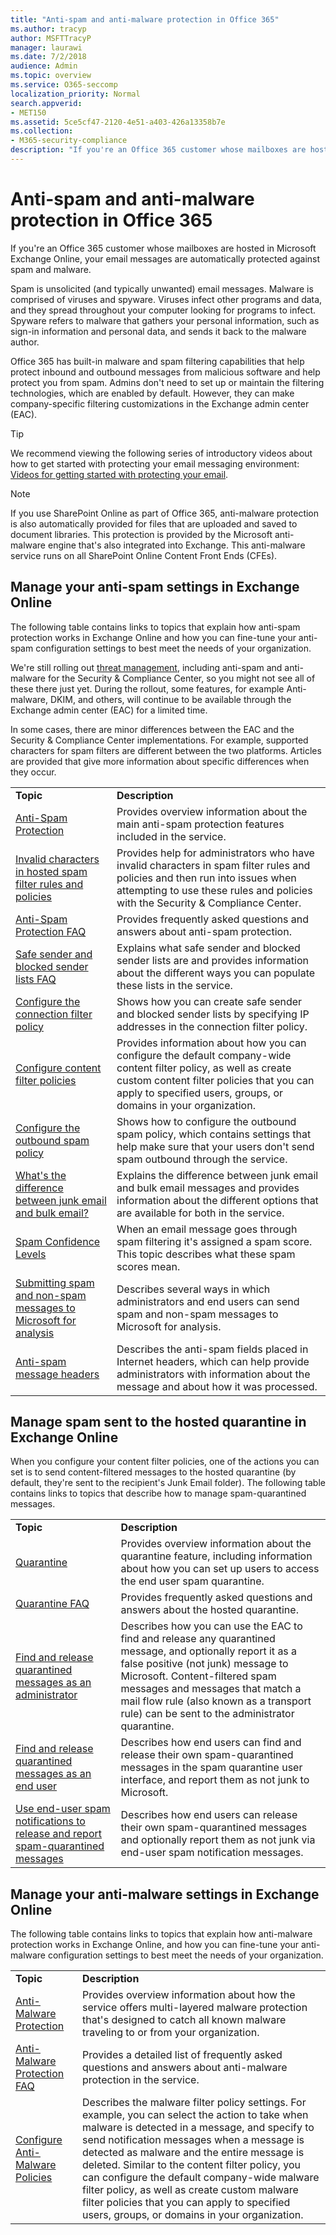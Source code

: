 ```yaml
---
title: "Anti-spam and anti-malware protection in Office 365"
ms.author: tracyp
author: MSFTTracyP
manager: laurawi
ms.date: 7/2/2018
audience: Admin
ms.topic: overview
ms.service: O365-seccomp
localization_priority: Normal
search.appverid: 
- MET150
ms.assetid: 5ce5cf47-2120-4e51-a403-426a13358b7e
ms.collection:
- M365-security-compliance
description: "If you're an Office 365 customer whose mailboxes are hosted in Microsoft Exchange Online, your email messages are automatically protected against spam and malware."
---
```


# Anti-spam and anti-malware protection in Office 365

If you're an Office 365 customer whose mailboxes are hosted in Microsoft Exchange Online, your email messages are automatically protected against spam and malware.
  
Spam is unsolicited (and typically unwanted) email messages. Malware is comprised of viruses and spyware. Viruses infect other programs and data, and they spread throughout your computer looking for programs to infect. Spyware refers to malware that gathers your personal information, such as sign-in information and personal data, and sends it back to the malware author. 
  
Office 365 has built-in malware and spam filtering capabilities that help protect inbound and outbound messages from malicious software and help protect you from spam. Admins don't need to set up or maintain the filtering technologies, which are enabled by default. However, they can make company-specific filtering customizations in the Exchange admin center (EAC).
  
> [!TIP]
> We recommend viewing the following series of introductory videos about how to get started with protecting your email messaging environment: [Videos for getting started with protecting your email](https://go.microsoft.com/fwlink/?LinkId=404179). 
  
> [!NOTE]
> If you use SharePoint Online as part of Office 365, anti-malware protection is also automatically provided for files that are uploaded and saved to document libraries. This protection is provided by the Microsoft anti-malware engine that's also integrated into Exchange. This anti-malware service runs on all SharePoint Online Content Front Ends (CFEs). 
  
## Manage your anti-spam settings in Exchange Online

The following table contains links to topics that explain how anti-spam protection works in Exchange Online and how you can fine-tune your anti-spam configuration settings to best meet the needs of your organization.

We're still rolling out [threat management](threat-management.md), including anti-spam and anti-malware for the Security &amp; Compliance Center, so you might not see all of these there just yet. During the rollout, some features, for example Anti-malware, DKIM, and others, will continue to be available through the Exchange admin center (EAC) for a limited time.

In some cases, there are minor differences between the EAC and the Security &amp; Compliance Center implementations. For example, supported characters for spam filters are different between the two platforms. Articles are provided that give more information about specific differences when they occur. 
  
|||
|:-----|:-----|
|**Topic**|**Description**|
|[Anti-Spam Protection](https://go.microsoft.com/fwlink/?LinkId=404180)|Provides overview information about the main anti-spam protection features included in the service.|
|[Invalid characters in hosted spam filter rules and policies](invalid-characters-hosted-spam-filter-rules-policies.md)|Provides help for administrators who have invalid characters in spam filter rules and policies and then run into issues when attempting to use these rules and policies with the Security &amp; Compliance Center.|
|[Anti-Spam Protection FAQ](https://go.microsoft.com/fwlink/?LinkId=404181)|Provides frequently asked questions and answers about anti-spam protection.|
|[Safe sender and blocked sender lists FAQ](https://go.microsoft.com/fwlink/?LinkId=404182)|Explains what safe sender and blocked sender lists are and provides information about the different ways you can populate these lists in the service.|
|[Configure the connection filter policy](https://go.microsoft.com/fwlink/?LinkId=299134)|Shows how you can create safe sender and blocked sender lists by specifying IP addresses in the connection filter policy.|
|[Configure content filter policies](https://go.microsoft.com/fwlink/?LinkId=404184)|Provides information about how you can configure the default company-wide content filter policy, as well as create custom content filter policies that you can apply to specified users, groups, or domains in your organization.|
|[Configure the outbound spam policy](https://go.microsoft.com/fwlink/?LinkId=404185)|Shows how to configure the outbound spam policy, which contains settings that help make sure that your users don't send spam outbound through the service.|
|[What's the difference between junk email and bulk email?](https://go.microsoft.com/fwlink/?LinkId=404186)|Explains the difference between junk email and bulk email messages and provides information about the different options that are available for both in the service.|
|[Spam Confidence Levels](https://go.microsoft.com/fwlink/?LinkId=404187)|When an email message goes through spam filtering it's assigned a spam score. This topic describes what these spam scores mean.|
|[Submitting spam and non-spam messages to Microsoft for analysis](https://go.microsoft.com/fwlink/?LinkId=404188)|Describes several ways in which administrators and end users can send spam and non-spam messages to Microsoft for analysis.|
|[Anti-spam message headers](https://go.microsoft.com/fwlink/?LinkId=404189)|Describes the anti-spam fields placed in Internet headers, which can help provide administrators with information about the message and about how it was processed.|
   
## Manage spam sent to the hosted quarantine in Exchange Online

When you configure your content filter policies, one of the actions you can set is to send content-filtered messages to the hosted quarantine (by default, they're sent to the recipient's Junk Email folder). The following table contains links to topics that describe how to manage spam-quarantined messages. 
  
|||
|:-----|:-----|
|**Topic**|**Description**|
|[Quarantine](https://go.microsoft.com/fwlink/?LinkId=404190)|Provides overview information about the quarantine feature, including information about how you can set up users to access the end user spam quarantine.|
|[Quarantine FAQ](https://go.microsoft.com/fwlink/?LinkId=404191)|Provides frequently asked questions and answers about the hosted quarantine.|
|[Find and release quarantined messages as an administrator](https://go.microsoft.com/fwlink/?LinkId=404192)|Describes how you can use the EAC to find and release any quarantined message, and optionally report it as a false positive (not junk) message to Microsoft. Content-filtered spam messages and messages that match a mail flow rule  (also known as a transport rule) can be sent to the administrator quarantine.|
|[Find and release quarantined messages as an end user](https://go.microsoft.com/fwlink/?LinkId=404193)|Describes how end users can find and release their own spam-quarantined messages in the spam quarantine user interface, and report them as not junk to Microsoft.|
|[Use end-user spam notifications to release and report spam-quarantined messages](https://go.microsoft.com/fwlink/?LinkId=404194)|Describes how end users can release their own spam-quarantined messages and optionally report them as not junk via end-user spam notification messages.|
   
## Manage your anti-malware settings in Exchange Online

The following table contains links to topics that explain how anti-malware protection works in Exchange Online, and how you can fine-tune your anti-malware configuration settings to best meet the needs of your organization.
  
|||
|:-----|:-----|
|**Topic**|**Description**|
|[Anti-Malware Protection](https://go.microsoft.com/fwlink/?LinkId=404202)|Provides overview information about how the service offers multi-layered malware protection that's designed to catch all known malware traveling to or from your organization.|
|[Anti-Malware Protection FAQ](https://go.microsoft.com/fwlink/?LinkId=404203)|Provides a detailed list of frequently asked questions and answers about anti-malware protection in the service.|
|[Configure Anti-Malware Policies](https://go.microsoft.com/fwlink/?LinkId=404204)|Describes the malware filter policy settings. For example, you can select the action to take when malware is detected in a message, and specify to send notification messages when a message is detected as malware and the entire message is deleted. Similar to the content filter policy, you can configure the default company-wide malware filter policy, as well as create custom malware filter policies that you can apply to specified users, groups, or domains in your organization.|
